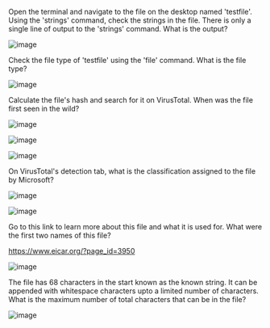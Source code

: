 Open the terminal and navigate to the file on the desktop named 'testfile'. Using the 'strings' command, check the strings in the file. There is only a single line of output to the 'strings' command. What is the output?

![image](https://user-images.githubusercontent.com/95479102/146788522-780fef60-d3f6-4c9d-ae5b-86b644a5b2fc.png)

Check the file type of 'testfile' using the 'file' command. What is the file type?

![image](https://user-images.githubusercontent.com/95479102/146788605-2ef73bef-8775-4758-a085-e700ad7dfc09.png)

Calculate the file's hash and search for it on VirusTotal. When was the file first seen in the wild?

![image](https://user-images.githubusercontent.com/95479102/146789296-657143b2-4dea-416d-ad54-2af3d3a2896a.png)

![image](https://user-images.githubusercontent.com/95479102/146789331-9c8fce3a-ff39-453c-87e8-014414bd2f45.png)

![image](https://user-images.githubusercontent.com/95479102/146789682-94c9fdc7-d724-429a-ba00-5210ace82bb3.png)

On VirusTotal's detection tab, what is the classification assigned to the file by Microsoft?

![image](https://user-images.githubusercontent.com/95479102/146789445-1e56247f-ce30-4049-ade3-e60b33843a66.png)

![image](https://user-images.githubusercontent.com/95479102/146789502-c18e2678-0b3d-4893-bdae-ce2e9618c7e1.png)

Go to this link to learn more about this file and what it is used for. What were the first two names of this file?

https://www.eicar.org/?page_id=3950

![image](https://user-images.githubusercontent.com/95479102/146790049-6d09e76a-9406-4186-a15c-f176c353655d.png)

The file has 68 characters in the start known as the known string. It can be appended with whitespace characters upto a limited number of characters. What is the maximum number of total characters that can be in the file?

![image](https://user-images.githubusercontent.com/95479102/146792544-be5b0a02-5ff7-425b-98e4-6ac42d37b4ce.png)
